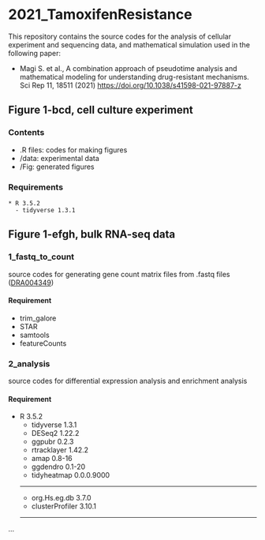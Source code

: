 # 2021_TamoxifenResistance

This repository contains the source codes for the analysis of cellular experiment and sequencing data, and mathematical simulation used in the following paper:
* Magi S. et al., A combination approach of pseudotime analysis and mathematical modeling for understanding drug-resistant mechanisms. Sci Rep 11, 18511 (2021)
https://doi.org/10.1038/s41598-021-97887-z

## Figure 1-bcd, cell culture experiment
### Contents
  * .R files: codes for making figures
  * /data: experimental data
  * /Fig: generated figures
### Requirements
    * R 3.5.2
      - tidyverse 1.3.1

## Figure 1-efgh, bulk RNA-seq data
### 1_fastq_to_count
source codes for generating gene count matrix files from .fastq files ([DRA004349](https://ddbj.nig.ac.jp/resource/sra-submission/DRA004349))
#### Requirement
  * trim_galore
  * STAR
  * samtools
  * featureCounts

### 2_analysis
source codes for differential expression analysis and enrichment analysis
#### Requirement
  * R 3.5.2
    - tidyverse 1.3.1
    - DESeq2 1.22.2
    - ggpubr 0.2.3
    - rtracklayer 1.42.2
    - amap 0.8-16
    - ggdendro 0.1-20
    - tidyheatmap 0.0.0.9000
    ***
    - org.Hs.eg.db 3.7.0
    - clusterProfiler 3.10.1
    ***
...
